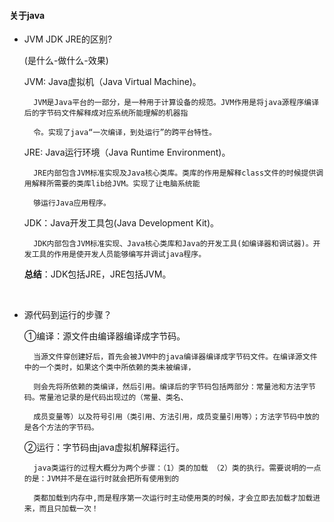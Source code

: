 #### 关于java

- JVM JDK JRE的区别?

	(是什么-做什么-效果)

	JVM: Java虚拟机（Java Virtual Machine)。

		JVM是Java平台的一部分，是一种用于计算设备的规范。JVM作用是将java源程序编译后的字节码文件解释成对应系统所能理解的机器指
	
		令。实现了java“一次编译，到处运行”的跨平台特性。

	JRE: Java运行环境（Java Runtime Environment)。
	
		JRE内部包含JVM标准实现及Java核心类库。类库的作用是解释class文件的时候提供调用解释所需要的类库lib给JVM。实现了让电脑系统能
		
		够运行Java应用程序。
	
	JDK：Java开发工具包(Java Development Kit)。
	
		JDK内部包含JVM标准实现、Java核心类库和Java的开发工具(如编译器和调试器)。开发工具的作用是使开发人员能够编写并调试java程序。
	
	**总结**：JDK包括JRE，JRE包括JVM。

<br>

- 源代码到运行的步骤？

	①编译：源文件由编译器编译成字节码。
		
		当源文件穿创建好后，首先会被JVM中的java编译器编译成字节码文件。在编译源文件中的一个类时，如果这个类中所依赖的类未被编译，
		
		则会先将所依赖的类编译，然后引用。编译后的字节码包括两部分：常量池和方法字节码。常量池记录的是代码出现过的（常量、类名、
		
		成员变量等）以及符号引用（类引用、方法引用，成员变量引用等）；方法字节码中放的是各个方法的字节码。
		
	②运行：字节码由java虚拟机解释运行。
	
		java类运行的过程大概分为两个步骤：（1）类的加载 （2）类的执行。需要说明的一点的是：JVM并不是在运行时就会把所有使用到的
		
		类都加载到内存中,而是程序第一次运行时主动使用类的时候，才会立即去加载才加载进来，而且只加载一次！
	